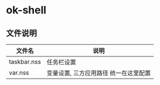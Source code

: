 # ok-shell

## 文件说明

| 文件名      | 说明                                  |
| ----------- | ------------------------------------- |
| taskbar.nss | 任务栏设置                            |
| var.nss     | 变量设置, 三方应用路径 统一在这里配置 |
